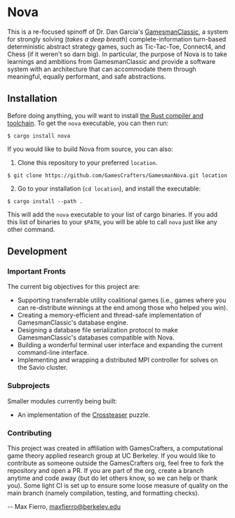 # Nova

This is a re-focused spinoff of Dr. Dan Garcia's [GamesmanClassic](https://github.com/GamesCrafters/GamesmanClassic), a system for strongly solving (_takes a deep breath_) complete-information turn-based deterministic abstract strategy games, such as Tic-Tac-Toe, Connect4, and Chess (if it weren't so darn big). In particular, the purpose of Nova is to take learnings and ambitions from GamesmanClassic and provide a software system with an architecture that can accommodate them through meaningful, equally performant, and safe abstractions. 

## Installation

Before doing anything, you will want to install [the Rust compiler and toolchain](https://www.rust-lang.org/tools/install). To get the `nova` executable, you can then run:

```
$ cargo install nova
```

If you would like to build Nova from source, you can also:

1. Clone this repository to your preferred `location`.

```
$ git clone https://github.com/GamesCrafters/GamesmanNova.git location
```

2. Go to your installation (`cd location`), and install the executable:

```
$ cargo install --path .
```

This will add the `nova` executable to your list of cargo binaries. If you add this list of binaries to your `$PATH`, you will be able to call `nova` just like any other command.

## Development

### Important Fronts

The current big objectives for this project are:

* Supporting transferrable utility coalitional games (i.e., games where you can re-distribute winnings at the end among those who helped you win).
* Creating a memory-efficient and thread-safe implementation of GamesmanClassic's database engine.
* Designing a database file serialization protocol to make GamesmanClassic's databases compatible with Nova.
* Building a wonderful terminal user interface and expanding the current command-line interface.
* Implementing and wrapping a distributed MPI controller for solves on the Savio cluster.

### Subprojects

Smaller modules currently being built:

* An implementation of the [Crossteaser](https://www.jaapsch.net/puzzles/crosstsr.htm) puzzle.

### Contributing

This project was created in affiliation with GamesCrafters, a computational game theory applied research group at UC Berkeley. If you would like to contribute as someone outside the GamesCrafters org, feel free to fork the repository and open a PR. If you are part of the org, create a branch anytime and code away (but do let others know, so we can help or thank you). Some light CI is set up to ensure some loose measure of quality on the main branch (namely compilation, testing, and formatting checks).

-- Max Fierro, maxfierro@berkeley.edu
